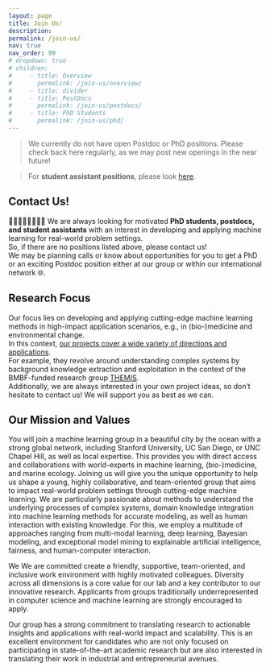 ```yaml
---
layout: page
title: Join Us!
description: 
permalink: /join-us/
nav: true
nav_order: 99
# dropdown: true
# children:
#     - title: Overview
#       permalink: /join-us/overview/
#     - title: divider
#     - title: PostDocs
#       permalink: /join-us/postdocs/
#     - title: PhD Students
#       permalink: /join-us/phd/
---
```


<!--
> **Two open PhD/Postdoc** positions. The calls are open until **January 31st, 2024**. We are looking forward to you applications! 🥳 Please apply for both positions!
> * [Position 1](https://jobs.uni-rostock.de/jobposting/3ca315a64762f179542465dd0daf2331b9a5c3a80) (funded by the [THEMIS project](/projects/2022_themis))
> * [Position 2](https://jobs.uni-rostock.de/jobposting/2317ec88a7e47bc3fb2c78f744415dd5a4de55400) (requires some German skills 🇩🇪)
-->

<!-- > Are you looking for an exciting Ph.D. position at the intersection of data science and leadership development at large organizations? Then work with the founder team of [JENEWEIN](https://jenewein.ch) on novel, impactful data science methods - while getting your Ph.D. as an external student at my lab for [Intelligent Data Analytics](https://bckrlab.org). We are looking forward to your [application](https://www.linkedin.com/jobs/view/3826383435)! -->

> We currently do not have open Postdoc or PhD positions. Please check back here regularly, as we may post new openings in the near future!

> For **student assistant positions**, please look [here](/for-students/jobs/).

## Contact Us!

👩‍🎓🧑‍🏫👩‍⚕️🙋‍♂️ We are always looking for motivated **PhD students, postdocs, and student assistants** with an interest in developing and applying machine learning for real-world problem settings.  
So, if there are no positions listed above, please contact us!  
We may be planning calls or know about opportunities for you to get a PhD or an exciting Postdoc position either at our group or within our international network 🌐.  

## Research Focus

Our focus lies on developing and applying cutting-edge machine learning methods in high-impact application scenarios, e.g., in (bio-)medicine and environmental change.  
In this context, [our projects cover a wide variety of directions and applications](/projects).  
For example, they revolve around understanding complex systems by background knowledge extraction and exploitation in the context of the BMBF-funded research group [THEMIS](/projects/2022_themis).  
Additionally, we are always interested in your own project ideas, so don’t hesitate to contact us! We will support you as best as we can.

## Our Mission and Values

You will join a machine learning group in a beautiful city by the ocean with a strong global network, including Stanford University, UC San Diego, or UNC Chapel Hill, as well as local expertise. This provides you with direct access and collaborations with world-experts in machine learning, (bio-)medicine, and marine ecology. Joining us will give you the unique opportunity to help us shape a young, highly collaborative, and team-oriented group that aims to impact real-world problem settings through cutting-edge machine learning. We are particularly passionate about methods to understand the underlying processes of complex systems, domain knowledge integration into machine learning methods for accurate modeling, as well as human interaction with existing knowledge. For this, we employ a multitude of approaches ranging from multi-modal learning, deep learning, Bayesian modeling, and exceptional model mining to explainable artificial intelligence, fairness, and human-computer interaction.

We We are committed create a friendly, supportive, team-oriented, and inclusive work environment with highly motivated colleagues. Diversity across all dimensions is a core value for our lab and a key contributor to our innovative research. Applicants from groups traditionally underrepresented in computer science and machine learning are strongly encouraged to apply.

Our group has a strong commitment to translating research to actionable insights and applications with real-world impact and scalability. This is an excellent environment for candidates who are not only focused on participating in state-of-the-art academic research but are also interested in translating their work in industrial and entrepreneurial avenues.